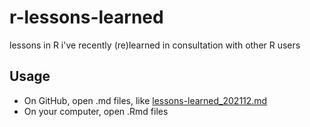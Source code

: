 # r-lessons-learned
lessons in R i've recently (re)learned in consultation with other R users

## Usage

* On GitHub, open .md files, like [lessons-learned_202112.md](lessons-learned_202112.md)
* On your computer, open .Rmd files
